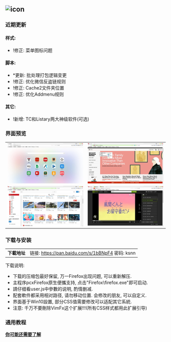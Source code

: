 ## ![icon](../../img/icon.jpg)

### 近期更新

#### 样式:
- !修正: 菜单图标问题

#### 脚本:
- *更新: 批处理打包逻辑变更
- !修正: 优化微信反盗链规则
- !修正: Cache2文件夹位置
- !修正: 优化Addmenu规则

#### 其它:
- !新增: TC和Listary两大神级软件(可选)

### 界面预览

| | |
| :-- | :-- |
| ![](../../img/51.0.1-2017.01.28/preview.jpg) | ![](../../img/51.0.1-2017.01.28/preview-2.jpg) |
| ![](../../img/51.0.1-2017.01.28/preview-3.jpg) | ![](../../img/51.0.1-2017.01.28/preview-4.jpg) |

### 下载与安装

| |  |
| :-- | :-- |
| **下載地址** | 链接: https://pan.baidu.com/s/1bBNpF4 密码: ksnn |

下载说明:
- 下载的压缩包最好保留, 万一Firefox出现问题, 可以重新解压.
- 主程序pcxFirefox原生便攜支持, 点击"Firefox\firefox.exe"即可启动.
- 請仔细看user.js中參數的说明, 酌情删减.
- 配套軟件都采用相对路径, 请勿移动位置. 会修改的朋友, 可以自定义.
- 界面基于Win10設置, 部分CSS值需要修改可以适配其它系統.
- 注意: 千万不要刪除VimFx这个扩展!!!(所有CSS样式都用此扩展引导)

### 通用教程

[**你可能还需要了解**](../..#你可能还需要了解)